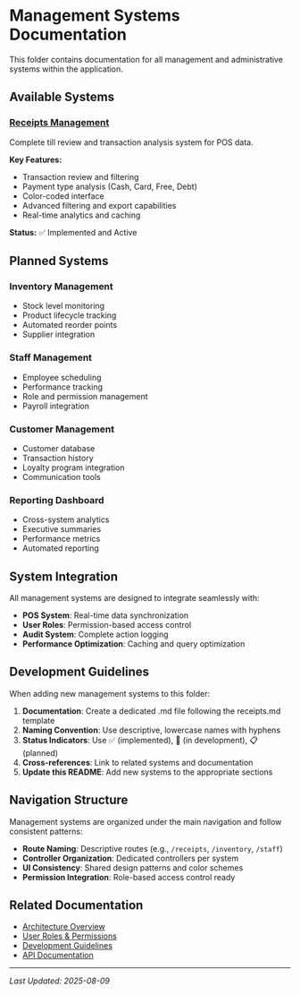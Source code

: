 # Management Systems Documentation

This folder contains documentation for all management and administrative systems within the application.

## Available Systems

### [Receipts Management](./receipts.md)
Complete till review and transaction analysis system for POS data.

**Key Features:**
- Transaction review and filtering
- Payment type analysis (Cash, Card, Free, Debt)
- Color-coded interface
- Advanced filtering and export capabilities
- Real-time analytics and caching

**Status:** ✅ Implemented and Active

## Planned Systems

### Inventory Management
- Stock level monitoring
- Product lifecycle tracking  
- Automated reorder points
- Supplier integration

### Staff Management
- Employee scheduling
- Performance tracking
- Role and permission management
- Payroll integration

### Customer Management
- Customer database
- Transaction history
- Loyalty program integration
- Communication tools

### Reporting Dashboard
- Cross-system analytics
- Executive summaries
- Performance metrics
- Automated reporting

## System Integration

All management systems are designed to integrate seamlessly with:
- **POS System**: Real-time data synchronization
- **User Roles**: Permission-based access control
- **Audit System**: Complete action logging
- **Performance Optimization**: Caching and query optimization

## Development Guidelines

When adding new management systems to this folder:

1. **Documentation**: Create a dedicated .md file following the receipts.md template
2. **Naming Convention**: Use descriptive, lowercase names with hyphens
3. **Status Indicators**: Use ✅ (implemented), 🚧 (in development), 📋 (planned)
4. **Cross-references**: Link to related systems and documentation
5. **Update this README**: Add new systems to the appropriate sections

## Navigation Structure

Management systems are organized under the main navigation and follow consistent patterns:

- **Route Naming**: Descriptive routes (e.g., `/receipts`, `/inventory`, `/staff`)
- **Controller Organization**: Dedicated controllers per system
- **UI Consistency**: Shared design patterns and color schemes
- **Permission Integration**: Role-based access control ready

## Related Documentation

- [Architecture Overview](../architecture/overview.md)
- [User Roles & Permissions](../features/user-roles-permissions.md)
- [Development Guidelines](../development/)
- [API Documentation](../api/)

---

*Last Updated: 2025-08-09*